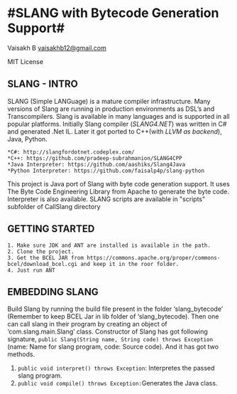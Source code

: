 #SLANG with Bytecode Generation Support#
============

Vaisakh B
vaisakhb12@gmail.com

MIT License

## SLANG - INTRO ##
SLANG (Simple LANGuage) is a mature compiler infrastructure. Many versions of Slang are running in production environments as DSL’s and Transcompilers. Slang is available in many languages and is supported in all popular platforms. Initially Slang compiler (*SLANG4.NET*) was written in C# and generated .Net IL. Later it got ported to C++(with *LLVM as backend*), Java, Python.
~~~
*C#: http://slangfordotnet.codeplex.com/
*C++: https://github.com/pradeep-subrahmanion/SLANG4CPP
*Java Interpreter: https://github.com/aashiks/Slang4Java
*Python Interpreter: https://github.com/faisalp4p/slang-python
~~~
This project is Java port of Slang with byte code generation support. It uses The Byte Code Engineering Library from Apache to generate the byte code. Interpreter is also available. 
SLANG scripts are available in "scripts" subfolder of CallSlang directory

## GETTING STARTED ##
~~~
1. Make sure JDK and ANT are installed is available in the path. 
2. Clone the project.
3. Get the BCEL JAR from https://commons.apache.org/proper/commons-bcel/download_bcel.cgi and keep it in the roor folder.
4. Just run ANT
~~~

## EMBEDDING SLANG ##
Build Slang by running the build file present in the folder ‘slang_bytecode’ (Remember to keep BCEL Jar in lib folder of ‘slang_bytecode). Then one can call slang in their program by creating an object of ‘com.slang.main.Slang’ class. Constructor of Slang has got following signature, `public Slang(String name, String code) throws Exception` (name: Name for slang program, code: Source code). And it has got two methods.
1. `public void interpret() throws Exception`: Interpretes the passed slang program.
2. `public void compile() throws Exception:`Generates the Java class.